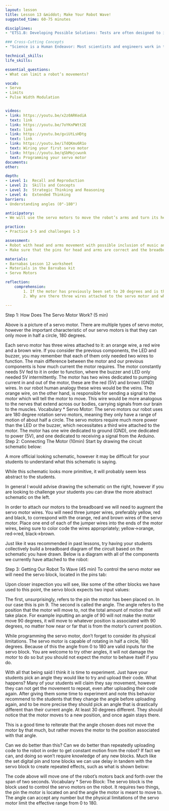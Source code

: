 ```yaml
---
layout: lesson
title: Lesson 13 &middot; Make Your Robot Wave!
suggested_time: 60-75 minutes

disciplines: 
- "ETS1.B: Developing Possible Solutions: Tests are often designed to identify failure points or difficulties, which suggest the elements of the design that need to be improved. (3-5-ETS1-3)"

### Cross-Cutting Concepts
- "Science is a Human Endeavor: Most scientists and engineers work in teams. (4-PS3-4)"

technical_skills:
life_skills:

essential_questions:
- What can limit a robot’s movements? 

vocab:
- Servo
- Limits
- Pulse Width Modulation


videos:
- link: https://youtu.be/x2z0ARKediA
  text: link
- link: https://youtu.be/7oYKnPWtt2E
  text: link
- link: https://youtu.be/gviUtLsHDtg
  text: link
- link: https://youtu.be/iTdQKmu6R1o
  text: Wiring your first servo motor
- link: https://youtu.be/qSbMojcwunk
  text: Programming your servo motor
documents:
other:

depth:
- Level 1:  Recall and Reproduction
- Level 2:  Skills and Concepts
- Level 3:  Strategic Thinking and Reasoning
- Level 4:  Extended Thinking
barriers: 
- Understanding angles (0°-180°)

anticipatory:
- We will use the servo motors to move the robot’s arms and turn its head.  

practice:
- Practice 3-5 and challenges 1-3  

assessment:
- Robot with head and arms movement with possible inclusion of music and blinking LED.  
- Make sure that the pins for head and arms are correct and the breadboard is completed correctly.  

materials:
- Barnabas Lesson 12 worksheet
- Materials in the Barnabas kit
- Servo Motors

reflection:
    comprehension: 
        1. If the motor has previously been set to 20 degrees and is then set to 90, how many degrees does the motor move?
        2. Why are there three wires attached to the servo motor and what do each of them do?

---
```


Step 1: How Does The Servo Motor Work? (5 min)
  

Above is a picture of a servo motor. There are multiple types of servo motor, however the important characteristic of our servo motors is that they can only move in half a circle, 180 degrees. 


Each servo motor has three wires attached to it: an orange wire, a red wire and a brown wire. If you consider the previous components, the LED and buzzer, you may remember that each of them only needed two wires to function. The main difference between the motor and our previous components is how much current the motor requires. The motor constantly needs 5V fed to it in order to function, where the buzzer and LED only needed 5V intermittently. The motor has two wires dedicated to pumping current in and out of the motor, these are the red (5V) and brown (GND) wires. In our robot human analogy these wires would be the veins. The orange wire, on the other hand, is responsible for sending a signal to the motor which will tell the motor to move. This wire would be more analogous to the nerves that extend across our bodies, carrying signals from our brain to the muscles.
Vocabulary
      * Servo Motor: The servo motors our robot uses are 180 degree rotation servo motors, meaning they only have a range of motion of about half a circle. The servo motors require much more power than the LED or the buzzer, which necessitates a third wire attached to the motor. The motor has one wire dedicated to ground (GND), one dedicated to power (5V), and one dedicated to receiving a signal from the Arduino.
Step 2: Connecting The Motor (10min)
Start by drawing the circuit schematic below:


  

A more official looking schematic, however it may be difficult for your students to understand what this schematic is saying.
	  





While this schematic looks more primitive, it will probably seem less abstract to the students.
	

In general I would advise drawing the schematic on the right, however if you are looking to challenge your students you can draw the more abstract schematic on the left.


In order to attach our motors to the breadboard we will need to augment the servo motor wires. You will need three jumper wires, preferably yellow, red and black, to correspond with the orange, red and brown wires of the servo motor. Place one end of each of the jumper wires into the ends of the motor wires, being sure to color code the wires appropriately; yellow->orange, red->red, black->brown.


Just like it was recommended in past lessons, try having your students collectively build a breadboard diagram of the circuit based on the schematic you have drawn. Below is a diagram with all of the components we currently have attached to the robot:
  

Step 3: Getting Our Robot To Wave (45 min)
To control the servo motor we will need the servo block, located in the pins tab:
  

Upon closer inspection you will see, like some of the other blocks we have used to this point, the servo block expects two input values:
  

The first, unsurprisingly, refers to the pin the motor has been placed on. In our case this is pin 9. The second is called the angle. The angle refers to the position that the motor will move to, not the total amount of motion that will take place. For example inputting an angle of 90 will not make the motor move 90 degrees, it will move to whatever position is associated with 90 degrees, no matter how near or far that is from the motor’s current position.


While programming the servo motor, don’t forget to consider its physical limitations. The servo motor is capable of rotating in half a circle, 180 degrees. Because of this the angle from 0 to 180 are valid inputs for the servo block. You are welcome to try other angles, it will not damage the motor to do so but you should not expect the motor to behave itself if you do.


With all that being said I think it is time to experiment. Just have your students pick an angle they would like to try and upload their code.
What happens? Many of your students will claim they say movement, however they can not get the movement to repeat, even after uploading their code again. After giving them some time to experiment and note this behavior recommend to the students that they change the angle before uploading again, and to be more precise they should pick an angle that is drastically different than their current angle. At least 30 degrees different. They should notice that the motor moves to a new position, and once again stays there.


This is a good time to reiterate that the angle chosen does not move the motor by that much, but rather moves the motor to the position associated with that angle.


Can we do better than this? Can we do better than repeatedly uploading code to the robot in order to get constant motion from the robot? If fact we can, and doing so won’t require knowledge of any new blocks. Much like the set digital pin and tone blocks we can use delay in tandem with the servo block to create repeated effects, such as what is shown below:
  

The code above will move one of the robot’s motors back and forth over the span of two seconds.
Vocabulary
      * Servo Block: The servo block is the block used to control the servo motors on the robot. It requires two things, the pin the motor is located on and the angle the motor is meant to move to. The angle can accept any number but the physical limitations of the servo motor limit the effective range from 0 to 180.